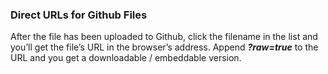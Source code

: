 ### Direct URLs for Github Files

After the file has been uploaded to Github, click the filename in the list and you’ll get the file’s URL in the browser’s address. Append ***?raw=true*** to the URL and you get a downloadable / embeddable version.

